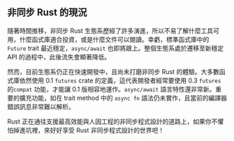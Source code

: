 ## 非同步 Rust 的現況

隨著時間推移，非同步 Rust 生態系歷經了許多演進，所以不易了解什麼工具可用，什麼函式庫適合投資，或是什麼文件可以閱讀。幸虧，標準函式庫中的 `Future` trait 最近穩定，`async/await` 也即將跟上。整個生態系處於遷移至新穩定 API 的過程中，此後流失會顯著降低。

然而，目前生態系仍正在快速開發中，且尚未打磨非同步 Rust 的體驗。大多數函式庫依然使用 0.1 `futures` crate 的定義，這代表開發者經常要使用 0.3 `futures` 的`compat` 功能，才能讓 0.1 版相容地運作。`async/await` 語言特性還非常新。重要的擴充功能，如在 trait method 中的 `async fn` 語法仍未實作，且當前的編譯器錯誤訊息非常難以解析。

Rust 正在通往支援最高效能與人因工程的非同步程式設計的道路上，如果你不懼怕掉進坑裡，來好好享受 Rust 非同步程式設計的世界吧！
